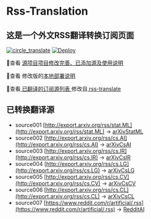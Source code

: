 #  Rss-Translation

## 这是一个外文RSS翻译转换订阅页面

[![circle_translate](https://github.com/tjsky/Rss-Translation/actions/workflows/circle_translate.yml/badge.svg)](https://github.com/rcy1314/Rss-Translation/actions/workflows/circle_translate.yml) [![Deploy](https://github.com/tjsky/Rss-Translation/actions/workflows/jekyll-gh-pages.yml/badge.svg)](https://github.com/rcy1314/Rss-Translation/actions/workflows/jekyll-gh-pages.yml)

 📢查看 [源项目项目修改完善、已添加源及使用说明](https://github.com/tjsky/Rss-Translation/tree/main/illustrate)

 📢查看 修改版的[本地部署说明](https://github.com/tjsky/Rss-Translation/releases/tag/rss)

 📢查看[ 已翻译的订阅源列表 ](https://tjsky.github.io/Rss-Translation) 修改自[ rss-translate ](https://github.com/rcy1314/Rss-Translation)

## 已转换翻译源
 - source001 [http://export.arxiv.org/rss/stat.ML](http://export.arxiv.org/rss/stat.ML) -> [arXivStatML](rss/arXivStatML.xml)
 - source002 [http://export.arxiv.org/rss/cs.AI](http://export.arxiv.org/rss/cs.AI) -> [arXivCsAI](rss/arXivCsAI.xml)
 - source003 [http://export.arxiv.org/rss/cs.IR](http://export.arxiv.org/rss/cs.IR) -> [arXivCsIR](rss/arXivCsIR.xml)
 - source004 [http://export.arxiv.org/rss/cs.LG](http://export.arxiv.org/rss/cs.LG) -> [arXivCsLG](rss/arXivCsLG.xml)
 - source005 [http://export.arxiv.org/rss/cs.CV](http://export.arxiv.org/rss/cs.CV) -> [arXivCsCV](rss/arXivCsCV.xml)
 - source006 [http://export.arxiv.org/rss/cs.CL](http://export.arxiv.org/rss/cs.CL) -> [arXivCsCL](rss/arXivCsCL.xml)
 - source007 [https://www.reddit.com/r/artificial/.rss](https://www.reddit.com/r/artificial/.rss) -> [RedditAI](rss/RedditAI.xml)
